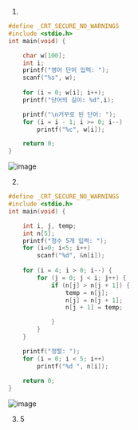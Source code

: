 1.
```c
#define _CRT_SECURE_NO_WARNINGS
#include <stdio.h>
int main(void) {

	char w[100];
	int i;
	printf("영어 단어 입력: ");
	scanf("%s", w);
	
	for (i = 0; w[i]; i++);
	printf("단어의 길이: %d",i);

	printf("\n거꾸로 된 단어: ");
	for (i = i - 1; i >= 0; i--)
		printf("%c", w[i]);

	return 0;
}
```
![image](https://user-images.githubusercontent.com/51956616/119524737-ddef1f00-bdb8-11eb-95ec-78829d7e4b36.png)


2.
```c
#define _CRT_SECURE_NO_WARNINGS
#include <stdio.h>
int main(void) {

	int i, j, temp;
	int n[5];
	printf("정수 5개 입력: ");
	for (i=0; i<5; i++)
		scanf("%d", &n[i]);
	
	for (i = 4; i > 0; i--) {
		for (j = 0; j < i; j++) {
			if (n[j] > n[j + 1]) {
				temp = n[j];
				n[j] = n[j + 1];
				n[j + 1] = temp;

			}
		}
	}

	printf("정렬: ");
	for (i = 0; i < 5; i++)
		printf("%d ", n[i]);
	
	return 0;
}
```
![image](https://user-images.githubusercontent.com/51956616/119524772-e47d9680-bdb8-11eb-9335-e2cb3acc7629.png)


3. 5
